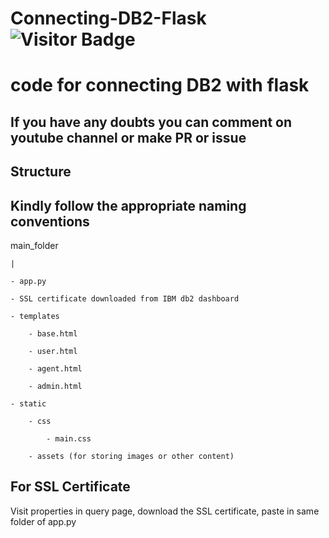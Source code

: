 # Connecting-DB2-Flask <img alt="Visitor Badge" src="https://visitor-badge.feriirawann.repl.co?username=cyrusjetson&repo=Connecting-DB2-Flask&label=VISITS&style=plastic&color=%23457BFF&contentType=svg">
# code for connecting DB2 with flask

## If you have any doubts you can comment on youtube channel or make PR or issue

## Structure
## Kindly follow the appropriate naming conventions

main_folder

    |
    
    - app.py
    
    - SSL certificate downloaded from IBM db2 dashboard
    
    - templates
    
        - base.html
        
        - user.html
        
        - agent.html
        
        - admin.html
        
    - static
    
        - css
        
            - main.css
            
        - assets (for storing images or other content)


  ## For SSL Certificate
  Visit properties in query page, download the SSL certificate, paste in same folder of app.py
